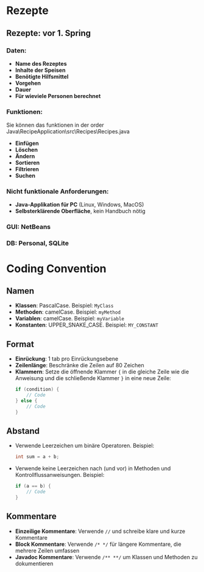 # Rezepte

## Rezepte: vor 1. Spring

### Daten:
- **Name des Rezeptes**
- **Inhalte der Speisen**
- **Benötigte Hilfsmittel** 
- **Vorgehen** 
- **Dauer** 
- **Für wieviele Personen berechnet** 

### Funktionen:
Sie können das funktionen in der order Java\RecipeApplication\src\Recipes\Recipes.java
- **Einfügen**
- **Löschen** 
- **Ändern** 
- **Sortieren** 
- **Filtrieren** 
- **Suchen** 

### Nicht funktionale Anforderungen:
- **Java-Applikation für PC** (Linux, Windows, MacOS)
- **Selbsterklärende Oberfläche**, kein Handbuch nötig

### GUI: NetBeans
### DB: Personal, SQLite

# Coding Convention

## Namen

- **Klassen**: PascalCase. Beispiel: `MyClass`
- **Methoden**: camelCase. Beispiel: `myMethod`
- **Variablen**: camelCase. Beispiel: `myVariable`
- **Konstanten**: UPPER_SNAKE_CASE. Beispiel: `MY_CONSTANT`

## Format

- **Einrückung**: 1 tab pro Einrückungsebene
- **Zeilenlänge**: Beschränke die Zeilen auf 80 Zeichen
- **Klammern**: Setze die öffnende Klammer `{` in die gleiche Zeile wie die Anweisung und die schließende Klammer `}` in eine neue Zeile:
  ```java
  if (condition) {
      // Code
  } else {
      // Code
  }

## Abstand

- Verwende Leerzeichen um binäre Operatoren. Beispiel:
  ```java
  int sum = a + b;
- Verwende keine Leerzeichen nach (und vor) in Methoden und Kontrollflussanweisungen. Beispiel:
  ```java
  if (a == b) {
      // Code
  }

## Kommentare

- **Einzeilige Kommentare**: Verwende `//` und schreibe klare und kurze Kommentare
- **Block Kommentare**: Verwende `/* */` für längere Kommentare, die mehrere Zeilen umfassen
- **Javadoc Kommentare**: Verwende `/** **/` um Klassen und Methoden zu dokumentieren
